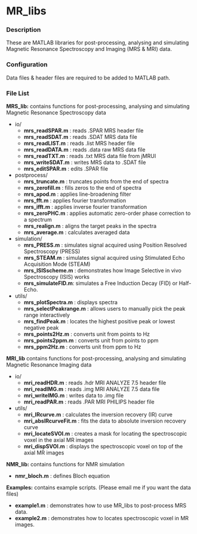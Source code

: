 MR_libs
=======
### Description

These are MATLAB libraries for post-processing, analysing and simulating Magnetic Resonance Spectroscopy and Imaging (MRS &amp; MRI) data.

### Configuration

Data files & header files are required to be added to MATLAB path.  

### File List
**MRS_lib:** contains functions for post-processing, analysing and simulating Magnetic Resonance Spectroscopy data
* io/ 
  * **mrs_readSPAR.m**  : reads .SPAR MRS header file
  * **mrs_readSDAT.m**  : reads .SDAT MRS data file
  * **mrs_readLIST.m**  : reads .list MRS header file
  * **mrs_readDATA.m**  : reads .data raw MRS data file
  * **mrs_readTXT.m**   : reads .txt MRS data file from jMRUI
  * **mrs_writeSDAT.m** : writes MRS data to .SDAT file
  * **mrs_editSPAR.m**  : edits .SPAR file
* postprocess/
  * **mrs_truncate.m**  : truncates points from the end of spectra
  * **mrs_zerofill.m**  : fills zeros to the end of spectra
  * **mrs_apod.m**      : applies line-broadening filter 
  * **mrs_fft.m**       : applies fourier transformation 
  * **mrs_ifft.m**      : applies inverse fourier transformation 
  * **mrs_zeroPHC.m**   : applies automatic zero-order phase correction to a spectrum
  * **mrs_realign.m**   : aligns the target peaks in the spectra
  * **mrs_average.m**   : calculates averaged data
* simulation/  
  * **mrs_PRESS.m**      : simulates signal acquired using Position Resolved Spectroscopy (PRESS)
  * **mrs_STEAM.m**      : simulates signal acquired using Stimulated Echo Acquisition Mode (STEAM) 
  * **mrs_ISISscheme.m** : demonstrates how Image Selective in vivo Spectroscopy (ISIS) works
  * **mrs_simulateFID.m**: simulates a Free Induction Decay (FID) or Half-Echo. 
* utils/
  * **mrs_plotSpectra.m**     : displays spectra 
  * **mrs_selectPeakrange.m** : allows users to manually pick the peak range interactively
  * **mrs_findPeak.m**        : locates the highest positive peak or lowest negative peak
  * **mrs_points2Hz.m**       : converts unit from points to Hz
  * **mrs_points2ppm.m**      : converts unit from points to ppm
  * **mrs_ppm2Hz.m**          : converts unit from ppm to Hz
  
**MRI_lib** contains functions for post-processing, analysing and simulating Magnetic Resonance Imaging data
* io/
  * **mri_readHDR.m**  : reads .hdr MRI ANALYZE 7.5 header file 
  * **mri_readIMG.m**  : reads .img MRI ANALYZE 7.5 data file 
  * **mri_writeIMG.m** : writes data to .img file 
  * **mri_readPAR.m**  : reads .PAR MRI PHILIPS header file
* utils/
  * **mri_IRcurve.m**        : calculates the inversion recovery (IR) curve
  * **mri_absIRcurveFit.m**  : fits the data to absolute inversion recovery curve 
  * **mri_locateSVOI.m**     : creates a mask for locating the spectroscopic voxel in the axial MR images
  * **mri_dispSVOI.m**       : displays the spectroscopic voxel on top of the axial MR images

**NMR_lib:** contains functions for NMR simulation 
  * **nmr_bloch.m** : defines Bloch equation

**Examples:** contains example scripts. (Please email me if you want the data files) 
  * **example1.m** : demonstrates how to use MR_libs to post-process MRS data.
  * **example2.m** : demonstrates how to locates spectroscopic voxel in MR images. 
  